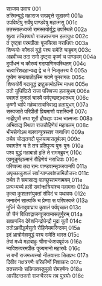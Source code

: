 सञ्जय उवाच	001  
तस्मिन्युद्धे महाराज सम्प्रवृत्ते सुदारुणे	001a  
उपविष्टेषु सर्वेषु पाण्डवेषु महात्मसु	001c  
ततस्तालध्वजो रामस्तयोर्युद्ध उपस्थिते	002a  
श्रुत्वा तच्छिष्ययो राजन्नाजगाम हलायुधः	002c  
तं दृष्ट्वा परमप्रीताः पूजयित्वा नराधिपाः	003a  
शिष्ययोः कौशलं युद्धे पश्य रामेति चाब्रुवन्	003c  
अब्रवीच्च तदा रामो दृष्ट्वा कृष्णं च पाण्डवम्	004a  
दुर्योधनं च कौरव्यं गदापाणिमवस्थितम्	004c  
चत्वारिंशदहान्यद्य द्वे च मे निःसृतस्य वै	005a  
पुष्येण सम्प्रयातोऽस्मि श्रवणे पुनरागतः	005c  
शिष्ययोर्वै गदायुद्धं द्रष्टुकामोऽस्मि माधव	005e  
ततो युधिष्ठिरो राजा परिष्वज्य हलायुधम्	006a  
स्वागतं कुशलं चास्मै पर्यपृच्छद्यथातथम्	006c  
कृष्णौ चापि महेष्वासावभिवाद्य हलायुधम्	007a  
सस्वजाते परिप्रीतौ प्रियमाणौ यशस्विनौ	007c  
माद्रीपुत्रौ तथा शूरौ द्रौपद्याः पञ्च चात्मजाः	008a  
अभिवाद्य स्थिता राजन्रौहिणेयं महाबलम्	008c  
भीमसेनोऽथ बलवान्पुत्रस्तव जनाधिप	009a  
तथैव चोद्यतगदौ पूजयामासतुर्बलम्	009c  
स्वागतेन च ते तत्र प्रतिपूज्य पुनः पुनः	010a  
पश्य युद्धं महाबाहो इति ते राममब्रुवन्	010c  
एवमूचुर्महात्मानं रौहिणेयं नराधिपाः	010e  
परिष्वज्य तदा रामः पाण्डवान्सृञ्जयानपि	011a  
अपृच्छत्कुशलं सर्वान्पाण्डवांश्चामितौजसः	011c  
तथैव ते समासाद्य पप्रच्छुस्तमनामयम्	011e  
प्रत्यभ्यर्च्य हली सर्वान्क्षत्रियांश्च महामनाः	012a  
कृत्वा कुशलसंयुक्तां संविदं च यथावयः	012c  
जनार्दनं सात्यकिं च प्रेम्णा स परिषस्वजे	013a  
मूर्ध्नि चैतावुपाघ्राय कुशलं पर्यपृच्छत	013c  
तौ चैनं विधिवद्राजन्पूजयामासतुर्गुरुम्	014a  
ब्रह्माणमिव देवेशमिन्द्रोपेन्द्रौ मुदा युतौ	014c  
ततोऽब्रवीद्धर्मसुतो रौहिणेयमरिन्दमम्	015a  
इदं भ्रात्रोर्महायुद्धं पश्य रामेति भारत	015c  
तेषां मध्ये महाबाहुः श्रीमान्केशवपूर्वजः	016a  
न्यविशत्परमप्रीतः पूज्यमानो महारथैः	016c  
स बभौ राजमध्यस्थो नीलवासाः सितप्रभः	017a  
दिवीव नक्षत्रगणैः परिकीर्णो निशाकरः	017c  
ततस्तयोः सन्निपातस्तुमुलो रोमहर्षणः	018a  
आसीदन्तकरो राजन्वैरस्य तव पुत्रयोः	018c  
